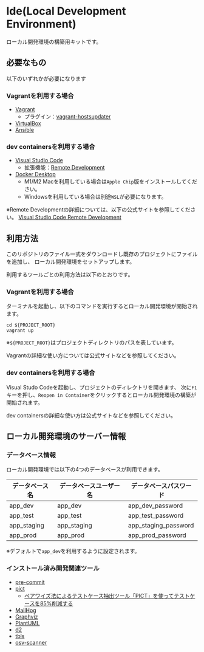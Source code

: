 lde(Local Development Environment)
=========

ローカル開発環境の構築用キットです。

必要なもの
------------

以下のいずれかが必要になります

### Vagrantを利用する場合

* [Vagrant](https://www.vagrantup.com/)
    * プラグイン：[vagrant-hostsupdater](https://github.com/cogitatio/vagrant-hostsupdater)
* [VirtualBox](https://www.virtualbox.org/)
* [Ansible](https://www.ansible.com/)

### dev containersを利用する場合

* [Visual Studio Code](https://code.visualstudio.com/)
    * 拡張機能：[Remote Development](https://marketplace.visualstudio.com/items?itemName=ms-vscode-remote.vscode-remote-extensionpack)
* [Docker Desktop](https://www.docker.com/products/docker-desktop/)
    * M1/M2 Macを利用している場合は`Apple Chip`版をインストールしてください。
    * Windowsを利用している場合は別途`WSL`が必要になります。

※Remote Developmentの詳細については、以下の公式サイトを参照してください。
[Visual Studio Code Remote Development](https://code.visualstudio.com/docs/remote/remote-overview)

利用方法
------------

このリポジトリのファイル一式をダウンロードし既存のプロジェクトにファイルを追加し、
ローカル開発環境をセットアップします。

利用するツールごとの利用方法は以下のとおりです。

### Vagrantを利用する場合

ターミナルを起動し、以下のコマンドを実行するとローカル開発環境が開始されます。

```
cd ${PROJECT_ROOT}
vagrant up
```

※`${PROJECT_ROOT}`はプロジェクトディレクトリのパスを表しています。

Vagrantの詳細な使い方については公式サイトなどを参照してください。

### dev containersを利用する場合

Visual Studo Codeを起動し、プロジェクトのディレクトリを開きます、
次に`F1`キーを押し、`Reopen in Container`をクリックするとローカル開発環境の構築が開始されます。

dev containersの詳細な使い方は公式サイトなどを参照してください。

ローカル開発環境のサーバー情報
------------

### データベース情報

ローカル開発環境では以下の4つのデータベースが利用できます。

| データベース名 | データベースユーザー名 | データベースパスワード |
| -------------- | ---------------------- | ---------------------- |
| app_dev        | app_dev                | app_dev_password       |
| app_test       | app_test               | app_test_password      |
| app_staging    | app_staging            | app_staging_password   |
| app_prod       | app_prod               | app_prod_password      |

※デフォルトで`app_dev`を利用するように設定されます。

### インストール済み開発関連ツール

* [pre-commit](https://pre-commit.com/)
* [pict](https://github.com/microsoft/pict)
    * [ペアワイズ法によるテストケース抽出ツール「PICT」を使ってテストケースを85%削減する](https://qiita.com/odekekepeanuts/items/6eceddc534d87fc797cc)
* [MailHog](https://github.com/mailhog/MailHog)
* [Graphviz](https://graphviz.org/)
* [PlantUML](https://plantuml.com/ja/)
* [d2](https://d2lang.com/)
* [tbls](https://github.com/k1LoW/tbls)
* [osv-scanner](https://github.com/google/osv-scanner)
